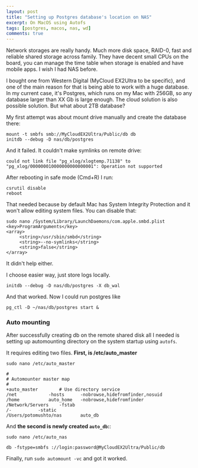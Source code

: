 ```yaml
---
layout: post
title: "Setting up Postgres database's location on NAS"
excerpt: On MacOS using Autofs
tags: [postgres, macos, nas, wd]
comments: true
---
```


Network storages are really handy. Much more disk space,
RAID-0, fast and reliable shared storage across family. They have decent small CPUs on the board, you can manage the time table when storage is enabled and have mobile apps. I wish I had NAS before.

I bought one from Western Digital (MyCloud EX2Ultra to be specific), and
one of the main reason for that is being able to work with a huge database.
In my current case, it's Postgres, which runs on my Mac with 256GB, so any database larger than XX Gb is large enough. The cloud solution is also possible solution. But what about 2TB database?

My first attempt was about mount drive manually and create the database there:

```
mount -t smbfs smb://MyCloudEX2Ultra/Public/db db
initdb --debug -D nas/db/postgres
```

And it failed. It couldn't make symlinks on remote drive:

```
could not link file "pg_xlog/xlogtemp.71138" to "pg_xlog/000000010000000000000001": Operation not supported
```

After rebooting in safe mode (Cmd+R) I run:

```
csrutil disable
reboot
```

That needed because by default Mac has System Integrity Protection and it won't allow editing system files. You can disable that:

```
sudo nano /System/Library/LaunchDaemons/com.apple.smbd.plist
<key>ProgramArguments</key>
<array>
     <string>/usr/sbin/smbd</string>
     <string>--no-symlinks</string>
     <string>false</string>
</array>
```

It didn't help either.

I choose easier way, just store logs locally.

```
initdb --debug -D nas/db/postgres -X db_wal
```

And that worked. Now I could run postgres like
```
pg_ctl -D ~/nas/db/postgres start &
```

### Auto mounting

After successfully creating db on the remote shared disk all I needed is setting up automounting directory on the system startup using `autofs`.

It requires editing two files. **First, is /etc/auto_master**

```
sudo nano /etc/auto_master

#
# Automounter master map
#
+auto_master		# Use directory service
/net			-hosts		-nobrowse,hidefromfinder,nosuid
/home			auto_home	-nobrowse,hidefromfinder
/Network/Servers	-fstab
/-			-static
/Users/potomushto/nas		auto_db
```

And **the second is newly created `auto_db`:**:

```
sudo nano /etc/auto_nas

db -fstype=smbfs ://login:password@MyCloudEX2Ultra/Public/db
```

Finally, run `sudo automount -vc` and got it worked.
